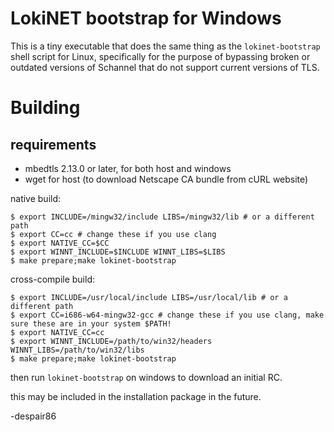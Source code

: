 # LokiNET bootstrap for Windows

This is a tiny executable that does the same thing as the `lokinet-bootstrap` shell script for Linux, specifically for the purpose of bypassing broken or outdated versions of Schannel that do not support current versions of TLS.

# Building

## requirements

- mbedtls 2.13.0 or later, for both host and windows
- wget for host (to download Netscape CA bundle from cURL website)

native build:

    $ export INCLUDE=/mingw32/include LIBS=/mingw32/lib # or a different path
    $ export CC=cc # change these if you use clang
    $ export NATIVE_CC=$CC
    $ export WINNT_INCLUDE=$INCLUDE WINNT_LIBS=$LIBS
    $ make prepare;make lokinet-bootstrap

cross-compile build:

    $ export INCLUDE=/usr/local/include LIBS=/usr/local/lib # or a different path
    $ export CC=i686-w64-mingw32-gcc # change these if you use clang, make sure these are in your system $PATH!
    $ export NATIVE_CC=cc
    $ export WINNT_INCLUDE=/path/to/win32/headers WINNT_LIBS=/path/to/win32/libs
    $ make prepare;make lokinet-bootstrap

then run `lokinet-bootstrap` on windows to download an initial RC.

this may be included in the installation package in the future.

-despair86